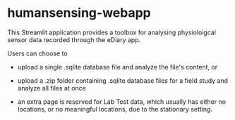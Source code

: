 # humansensing-webapp

This Streamlit application provides a toolbox for analysing physioloigcal sensor data recorded through the eDiary app.


Users can choose to
- upload a single .sqlite database file and analyze the file's content, or
- upload a .zip folder containing .sqlite database files for a field study and analyze all files at once

- an extra page is reserved for Lab Test data, which usually has either no locations, or no meaningful locations, due to the stationary setting.
